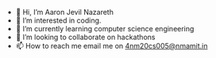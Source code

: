 - 👋 Hi, I’m Aaron Jevil Nazareth
- 👀 I’m interested in coding.
- 🌱 I’m currently learning computer science engineering
- 💞️ I’m looking to collaborate on hackathons
- 📫 How to reach me email me on 4nm20cs005@nmamit.in

<!---
jevil25/jevil25 is a ✨ special ✨ repository because its `README.md` (this file) appears on your GitHub profile.
You can click the Preview link to take a look at your changes.
--->
